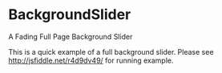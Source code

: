 # BackgroundSlider
A Fading Full Page Background Slider

This is a quick example of a full background slider.
Please see http://jsfiddle.net/r4d9dv49/ for running example.

